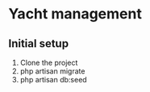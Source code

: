 # Yacht management

## Initial setup

1. Clone the project
2. php artisan migrate 
3. php artisan db:seed
